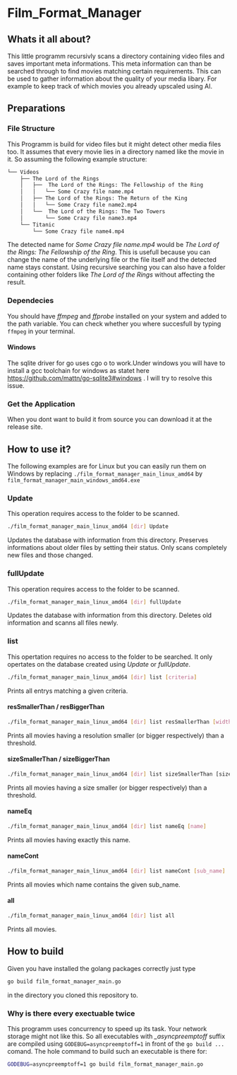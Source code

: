 # Film_Format_Manager
## Whats it all about?
This little programm recursivly scans a directory containing video files and saves important meta informations. This meta information can than be searched through to find movies matching certain requirements. This can be used to gather information about the quality of your media libary. For example to keep track of which movies you already upscaled using AI.
## Preparations
### File Structure
This Programm is build for video files but it might detect other media files too. It assumes that every movie lies in a directory named like the movie in it. So assuming the following example structure: 
```bash
└── Videos
    ├── The Lord of the Rings
    │   ├──  The Lord of the Rings: The Fellowship of the Ring
    │   │   └── Some Crazy file name.mp4
    │   ├── The Lord of the Rings: The Return of the King
    │   │   └── Some Crazy file name2.mp4
    │   └──  The Lord of the Rings: The Two Towers
    │       └── Some Crazy file name3.mp4
    └── Titanic
        └── Some Crazy file name4.mp4
```
The detected name for *Some Crazy file name.mp4* would be *The Lord of the Rings: The Fellowship of the Ring*. This is usefull because you can change the name of the underlying file or the file itself and the detected name stays constant. Using recursive searching you can also have a folder containing other folders like *The Lord of the Rings* without affecting the result.
### Dependecies
You should have *ffmpeg* and *ffprobe* installed on your system and added to the path variable. You can check whether you where succesfull by typing `ffmpeg` in your terminal.  
#### Windows
The sqlite driver for go uses cgo o to work.Under windows you will have to install a gcc toolchain for windows as statet here https://github.com/mattn/go-sqlite3#windows . I will try to resolve this issue.
### Get the Application
When you dont want to build it from source you can download it at the release site.
## How to use it?
The following examples are for Linux but you can easily run them on Windows by replacing `./film_format_manager_main_linux_amd64` by `film_format_manager_main_windows_amd64.exe`
### Update
This operation requires access to the folder to be scanned.
```bash
./film_format_manager_main_linux_amd64 [dir] Update
```
Updates the database with information from this directory. Preserves informations about older files by setting their status. Only scans completely new files and those changed.
### fullUpdate
This operation requires access to the folder to be scanned.
```bash
./film_format_manager_main_linux_amd64 [dir] fullUpdate
```
Updates the database with information from this directory. Deletes old information and scanns all files newly.
### list
This opertation requires no access to the folder to be searched. It only opertates on the database created using *Update* or *fullUpdate*. 
```bash
./film_format_manager_main_linux_amd64 [dir] list [criteria]
```
Prints all entrys matching a given criteria.
#### resSmallerThan / resBiggerThan
```bash
./film_format_manager_main_linux_amd64 [dir] list resSmallerThan [width] [height]
```
Prints all movies having a resolution smaller (or bigger respectively) than a threshold.
#### sizeSmallerThan / sizeBiggerThan
```bash
./film_format_manager_main_linux_amd64 [dir] list sizeSmallerThan [size in mb]
```
Prints all movies having a size smaller (or bigger respectively) than a threshold.
#### nameEq
```bash
./film_format_manager_main_linux_amd64 [dir] list nameEq [name]
```
Prints all movies having exactly this name.

#### nameCont
```bash
./film_format_manager_main_linux_amd64 [dir] list nameCont [sub_name]
```
Prints all movies which name contains the given sub_name.
#### all
```bash
./film_format_manager_main_linux_amd64 [dir] list all
```
Prints all movies.
## How to build
Given you have installed the golang packages correctly just type 
```bash
go build film_format_manager_main.go
```
in the directory you cloned this repository to.
### Why is there every exectuable twice
This programm uses concurrency to speed up its task. Your network storage might not like this.
So all executables with *_asyncpreemptoff* suffix are compiled using `GODEBUG=asyncpreemptoff=1` in front of the `go build ...` comand. The hole command to build such an executable is there for:
```bash
GODEBUG=asyncpreemptoff=1 go build film_format_manager_main.go
```
